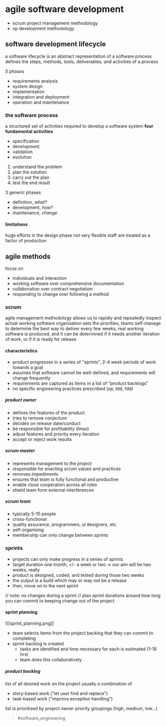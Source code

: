 # agile software development
- scrum project management methodology
- xp development methodology

## software development lifecycle
a software lifecycle is an abstract representation of a software process
defines the steps, methods, tools, deliverables, and activities of a process

_5 phases_
- requirements analysis
- system design
- implementation
- integration and deployment
- operation and maintenance

### the software process
a structured set of activities required to develop a software system
**four fundamental activities**
- specification
- development
- validation
- evolution

1) understand the problem
2) plan the solution
3) carry out the plan
4) test the end result

3 generic phases
- definition, _what?_
- development, _how?_
- maintenance, _change_

#### limitations
huge efforts in the design phase
not very flexible
staff are treated as a factor of production

## agile methods
focus on
- individuals and interaction
- working software over comprehensive documentation
- collaboration over contract negotiation
- responding to change over following a method

### scrum
agile management methodology
allows us to rapidly and repeatedly inspect actual working software
organisation sets the priorities, teams self-manage to determine the best way to deliver
every few weeks, real working software is produced, and it can be determined if it needs another iteration of work, or if it is ready for release

#### characteristics
- product progresses in a series of "sprints", 2-4 week periods of work towards a goal
- assumes that software cannot be well-defined, and requirements will change frequently
- requirements are captured as items in a list of "product backlogs"
- no specific engineering practices prescribed (xp, tdd, fdd)
        
##### product owner
- defines the features of the product
- tries to remove conjecture
- decides on release date/conduct
- be responsible for profitability (lmao)
- adjust features and priority every iteration
- accept or reject work results

##### scrum master
- represents management to the project
- responsible for enacting scrum values and practices
- removes impediments
- ensures that team is fully functional and productive
- enable close cooperation across all roles
- shield team form external interferences

##### scrum team
- typically 5-10 people
- cross-functional
- quality assurance, programmers, ui designers, etc.
- self-organising
- membership can only change between sprints



### sprints
- projects can only make progress in a series of sprints
- target duration one month, +/- a week or two
-> our aim will be two weeks, really
- product is designed, coded, and tested during those two weeks
- the output is a build which may or may not be a release
- then, move on to the next sprint

// note: no changes during a sprint
// plan sprint durations around how long you can commit to keeping change out of the project

#### sprint planning
![[sprint_planning.png]]
- team selects items from the project backlog that they can commit to completing
- sprint backlog is created
	- tasks are identified and time necessary for each is estimated (1-16 hrs)
	- team does this collaboratively
        
##### product backlog
list of all desired work on the project
usually a combination of
- story-based work ("let user find and replace")
- task-based work ("improve exception handling")

list is prioritised by project owner
priority groupings (high, medium, low...)

> #software_engineering 
